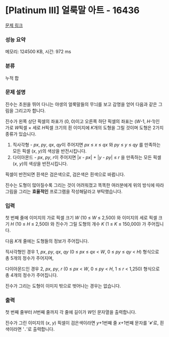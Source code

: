 # [Platinum III] 얼룩말 아트 - 16436 

[문제 링크](https://www.acmicpc.net/problem/16436) 

### 성능 요약

메모리: 124500 KB, 시간: 972 ms

### 분류

누적 합

### 문제 설명

<p>진수는 초원을 뛰어 다니는 야생의 얼룩말들의 무늬를 보고 감명을 얻어 다음과 같은 그림을 그리고자 합니다.</p>

<p>진수가 왼쪽 상단 픽셀의 좌표가 (0, 0)이고 오른쪽 하단 픽셀의 좌표는 (<em>W</em>-1, <em>H</em>-1)인 가로 <em>W</em>픽셀 × 세로 <em>H</em>픽셀 크기의 흰 이미지에 <em>K</em>개의 도형을 그릴 것이며 도형은 2가지 종류가 있습니다. </p>

<ol>
	<li>직사각형 - <em>px</em>, <em>py</em>, <em>qx</em>, <em>qy</em>이 주어지면 <em>px</em> ≤ <em>x</em> ≤ <em>qx</em> 와 <em>py</em> ≤ <em>y</em> ≤ <em>qy </em>를 만족하는 모든 픽셀 (<em>x</em>, <em>y</em>)의 색상을 반전시킵니다.</li>
	<li>다이아몬드 - <em>px</em>, <em>py</em>, <em>r</em>이 주어지면 |<em>x</em> - <em>px</em>| + |<em>y</em> - <em>py</em>| ≤ <em>r </em>을 만족하는 모든 픽셀 (<em>x</em>, <em>y</em>)의 색상을 반전시킵니다.</li>
</ol>

<p>픽셀이 반전되면 흰색은 검은색으로, 검은색은 흰색으로 바뀝니다.</p>

<p>진수는 도형이 많아질수록 그리는 것이 어려워졌고 똑똑한 여러분에게 위의 방식에 따라 그림을 그리는 <strong>효율적인</strong> 프로그램을 작성해달라고 부탁했습니다.</p>

### 입력 

 <p>첫 번째 줄에 이미지의 가로 픽셀 크기 <em>W</em> (10 ≤ <em>W</em> ≤ 2,500) 와 이미지의 세로 픽셀 크기 <em>H</em> (10 ≤ <em>H</em> ≤ 2,500) 와 진수가 그릴 도형의 개수 <em>K</em> (1 ≤ <em>K</em> ≤ 150,000) 가 주어집니다.</p>

<p>다음 <em>K</em>개 줄에는 도형들의 정보가 주어집니다.</p>

<p>직사각형인 경우 1, <em>px</em>, <em>py</em>, <em>qx</em>, <em>qy</em> (0 ≤ <em>px</em> ≤ <em>qx</em> < <em>W</em>, 0 ≤ <em>py</em> ≤ <em>qy</em> < <em>H</em>) 형식으로 총 5개의 정수가 주어지며,</p>

<p>다이아몬드인 경우 2, <em>px</em>, <em>py</em>, <em>r</em> (0 ≤ <em>px</em> < <em>W</em>, 0 ≤ <em>py</em> < <em>H</em>, 1 ≤ <em>r</em> < 1,250) 형식으로 총 4개의 정수가 주어집니다. </p>

<p>진수가 그리는 도형이 이미지 밖으로 벗어나는 경우는 없습니다.</p>

### 출력 

 <p>첫 번째 줄부터 <em>H</em>번째 줄까지 각 줄에 길이가 <em>W</em>인 문자열을 출력합니다.</p>

<p>진수가 그린 이미지의 (<em>x</em>, <em>y</em>) 픽셀이 검은색이라면 <i>y</i>+1번째 줄 <i>x</i>+1번째 문자를 '<code>#</code>'로, 흰색이라면 '<code>.</code>'로 출력합니다.</p>

